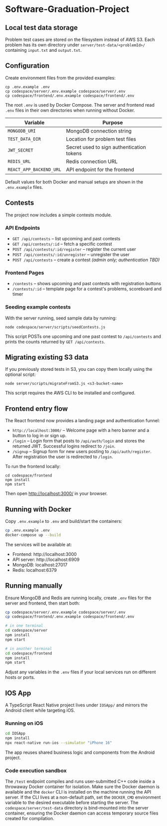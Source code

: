 # Software-Graduation-Project

## Local test data storage

Problem test cases are stored on the filesystem instead of AWS S3. Each
problem has its own directory under `server/test-data/<problemId>/` containing
`input.txt` and `output.txt`.

## Configuration

Create environment files from the provided examples:

```
cp .env.example .env
cp codespace/server/.env.example codespace/server/.env
cp codespace/frontend/.env.example codespace/frontend/.env
```

The root `.env` is used by Docker Compose. The server and frontend read `.env`
files in their own directories when running without Docker.

| Variable | Purpose |
| --- | --- |
| `MONGODB_URI` | MongoDB connection string |
| `TEST_DATA_DIR` | Location for problem test files |
| `JWT_SECRET` | Secret used to sign authentication tokens |
| `REDIS_URL` | Redis connection URL |
| `REACT_APP_BACKEND_URL` | API endpoint for the frontend |

Default values for both Docker and manual setups are shown in the `.env.example`
files.

## Contests

The project now includes a simple contests module.

### API Endpoints

- `GET /api/contests` – list upcoming and past contests
- `GET /api/contests/:id` – fetch a specific contest
- `POST /api/contests/:id/register` – register the current user
- `POST /api/contests/:id/unregister` – unregister the user
- `POST /api/contests` – create a contest *(admin only; authentication TBD)*

### Frontend Pages

- `/contests` – shows upcoming and past contests with registration buttons
- `/contests/:id` – template page for a contest's problems, scoreboard and timer

### Seeding example contests

With the server running, seed sample data by running:

```
node codespace/server/scripts/seedContests.js
```

This script POSTs one upcoming and one past contest to `/api/contests` and
prints the counts returned by `GET /api/contests`.

## Migrating existing S3 data

If you previously stored tests in S3, you can copy them locally using the
optional script:

```
node server/scripts/migrateFromS3.js <s3-bucket-name>
```

This script requires the AWS CLI to be installed and configured.

## Frontend entry flow

The React frontend now provides a landing page and authentication funnel:

- `http://localhost:3000/` – Welcome page with a hero banner and a button to log in or sign up.
- `/login` – Login form that posts to `/api/auth/login` and stores the returned JWT. Successful logins redirect to `/join`.
- `/signup` – Signup form for new users posting to `/api/auth/register`. After registration the user is redirected to `/login`.

To run the frontend locally:

```
cd codespace/frontend
npm install
npm start
```

Then open [http://localhost:3000/](http://localhost:3000/) in your browser.

## Running with Docker

Copy `.env.example` to `.env` and build/start the containers:

```bash
cp .env.example .env
docker-compose up --build
```

The services will be available at:

- Frontend: http://localhost:3000
- API server: http://localhost:6909
- MongoDB: localhost:27017
- Redis: localhost:6379

## Running manually

Ensure MongoDB and Redis are running locally, create `.env` files for the server
and frontend, then start both:

```bash
cp codespace/server/.env.example codespace/server/.env
cp codespace/frontend/.env.example codespace/frontend/.env

# in one terminal
cd codespace/server
npm install
npm start

# in another terminal
cd codespace/frontend
npm install
npm start
```

Adjust any variables in the `.env` files if your local services run on different
hosts or ports.

## IOS App

A TypeScript React Native project lives under `IOSApp/` and mirrors the Android client while targeting iOS.

### Running on iOS

```bash
cd IOSApp
npm install
npx react-native run-ios --simulator "iPhone 16"
```

The app reuses shared business logic and components from the Android project.

### Code execution sandbox

The `/test` endpoint compiles and runs user-submitted C++ code inside a
throwaway Docker container for isolation. Make sure the Docker daemon is
available and the `docker` CLI is installed on the machine running the API
server. If the CLI lives at a non-default path, set the `DOCKER_CMD`
environment variable to the desired executable before starting the server.
The `codespace/server/test-data` directory is bind-mounted into the server
container, ensuring the Docker daemon can access temporary source files created
for compilation.
